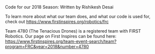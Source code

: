 Code for our 2018 Season: Written by Rishikesh Desai

To learn more about what our team does, and what our code is used for, check out https://www.firstinspires.org/robotics/frc

Team 4780 (The Tenacious Drones) is a registered team with FIRST Robotics. Our page on First Inspires can be found here: https://www.firstinspires.org/team-event-search/team?program=FRC&year=2018&number=4780
